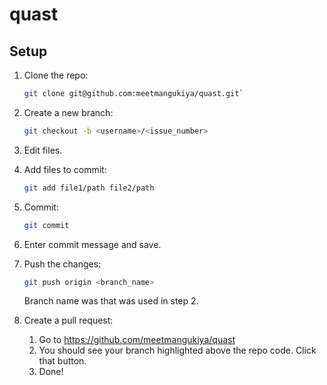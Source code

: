 # quast

## Setup

1. Clone the repo:

   ```bash
   git clone git@github.com:meetmangukiya/quast.git`
   ```
2. Create a new branch:

   ```bash
   git checkout -b <username>/<issue_number>
   ```
3. Edit files.
4. Add files to commit:

   ```bash
   git add file1/path file2/path
   ```
5. Commit:

   ```bash
   git commit
   ```
6. Enter commit message and save.
7. Push the changes:

   ```bash
   git push origin <branch_name>
   ```
   Branch name was that was used in step 2.
8. Create a pull request:
   1. Go to https://github.com/meetmangukiya/quast
   2. You should see your branch highlighted above the repo code. Click that
      button.
   3. Done!
